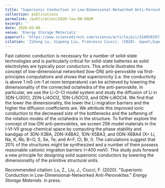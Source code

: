```yaml
---
title: "Superionic Conduction in Low-Dimensional-Networked Anti-Perovskites"
collection: publications
permalink: /publication/2020-low-DN-ENSM
excerpt: ''
date: 2020-03-06
venue: 'Energy Storage Materials'
paperurl: 'https://www.sciencedirect.com/science/article/pii/S2405829720300866'
citation: 'Ziheng Lu, Jiapeng Liu, Francesco Ciucci. (2020). &quot;Superionic Conduction in Low-Dimensional-Networked Anti-Perovskites.&quot; <i>Energy Storage Materials</i>. in press.'
---
```

Fast cationic conduction is necessary for a number of solid-state technologies and is particularly critical for solid-state batteries as solid electrolytes are typically poor conductors. This article illustrates the concept of low-dimensional networked (low-DN) anti-perovskite via first-principles computations and shows that superionicity (i.e. the conductivity is above 1 mS cm-1 at room temperature) can be achieved by lowering the dimensionality of the connected octahedra of the anti-perovskite. In particular, we use the Li-O-Cl model system and study the diffusion of Li in 3DN-Li3OCl, 2DN-Li4OCl2, 1DN-Li5OCl3, and 0DN-Li6OCl4. We find that the lower the dimensionality, the lower the Li migration barriers and the higher the diffusion coefficients are. We attribute this improved ionic conduction to the decreased size of the bottlenecks and the softening of the rotation modes of the octahedra in the structure. To further explore the concept of low-DN anti-perovskites, we screen 256 model materials in the I-VI-VII group chemical space by computing the phase stability and bandgap of 3DN-X3BA, 2DN-X4BA2, 1DN-X5BA3, and 0DN-X6BA4 (X= Li, Na, K, Rb; B=O, S, Se, Te; and A=F, Cl, Br, I). The calculations suggest that 20% of the structures might be synthesized and a number of them possess reasonable cationic migration barriers (<400 meV). This study puts forward a new principle for designing solid superionic conductors by lowering the dimensionality of the primitive structural units.

Recommended citation: Lu, Z., Liu, J., Ciucci, F. (2020). "Superionic Conduction in Low-Dimensional-Networked Anti-Perovskites." <i>Energy Storage Materials</i>. in press.
